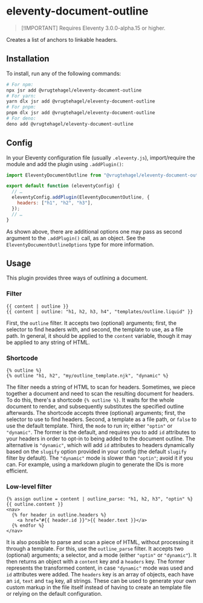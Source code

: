 # eleventy-document-outline

> [!IMPORTANT] Requires Eleventy 3.0.0-alpha.15 or higher.

Creates a list of anchors to linkable headers.

## Installation

To install, run any of the following commands:

```bash
# For npm:
npx jsr add @vrugtehagel/eleventy-document-outline
# For yarn:
yarn dlx jsr add @vrugtehagel/eleventy-document-outline
# For pnpm:
pnpm dlx jsr add @vrugtehagel/eleventy-document-outline
# For deno:
deno add @vrugtehagel/eleventy-document-outline
```

## Config

In your Eleventy configuration file (usually `.eleventy.js`), import/require the
module and add the plugin using `.addPlugin()`:

```js
import EleventyDocumentOutline from "@vrugtehagel/eleventy-document-outline";

export default function (eleventyConfig) {
  // …
  eleventyConfig.addPlugin(EleventyDocumentOutline, {
    headers: ["h1", "h2", "h3"],
  });
  // …
}
```

As shown above, there are additional options one may pass as second argument to
the `.addPlugin()` call, as an object. See the `EleventyDocumentOutlineOptions`
type for more information.

## Usage

This plugin provides three ways of outlining a document.

### Filter

```liquid
{{ content | outline }}
{{ content | outline: "h1, h2, h3, h4", "templates/outline.liquid" }}
```

First, the `outline` filter. It accepts two (optional) arguments; first, the
selector to find headers with, and second, the template to use, as a file path.
In general, it should be applied to the `content` variable, though it may be
applied to any string of HTML.

### Shortcode

```liquid
{% outline %}
{% outline "h1, h2", "my/outline_template.njk", "dynamic" %}
```

The filter needs a string of HTML to scan for headers. Sometimes, we piece
together a document and need to scan the resulting document for headers. To do
this, there's a shortcode `{% outline %}`. It waits for the whole document to
render, and subsequently substitutes the specified outline afterwards. The
shortcode accepts three (optional) arguments; first, the selector to use to find
headers. Second, a template as a file path, or `false` to use the default
template. Third, the `mode` to run in; either `"optin"` or `"dynamic"`. The
former is the default, and requires you to add `id` attributes to your headers
in order to opt-in to being added to the document outline. The alternative is
`"dynamic"`, which will add `id` attributes to headers dynamically based on the
`slugify` option provided in your config (the default `slugify` filter by
default). The `"dynamic"` mode is slower than `"optin"`; avoid it if you can.
For example, using a markdown plugin to generate the IDs is more efficient.

### Low-level filter

```liquid
{% assign outline = content | outline_parse: "h1, h2, h3", "optin" %}
{{ outline.content }}
<nav>
  {% for header in outline.headers %}
    <a href="#{{ header.id }}">{{ header.text }}</a>
  {% endfor %}
</nav>
```

It is also possible to parse and scan a piece of HTML, without processing it
through a template. For this, use the `outline_parse` filter. It accepts two
(optional) arguments; a selector, and a mode (either `"optin"` or `"dynamic"`).
It then returns an object with a `content` key and a `headers` key. The former
represents the transformed content, in case `"dynamic"` mode was used and `id`
attributes were added. The `headers` key is an array of objects, each have an
`id`, `text` and `tag` key, all strings. These can be used to generate your own
custom markup in the file itself instead of having to create an template file or
relying on the default configuration.

